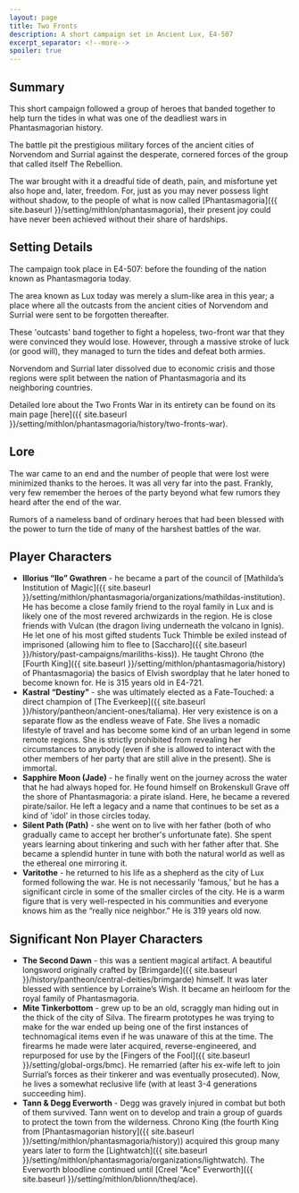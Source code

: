 ```yaml
---
layout: page
title: Two Fronts
description: A short campaign set in Ancient Lux, E4-507
excerpt_separator: <!--more-->
spoiler: true
---
```


## Summary

This short campaign followed a group of heroes that banded together to help turn the tides in what was one of the deadliest wars in Phantasmagorian history.

The battle pit the prestigious military forces of the ancient cities of Norvendom and Surrial against the desperate, cornered forces of the group that called itself The Rebellion.

<!--more-->

The war brought with it a dreadful tide of death, pain, and misfortune yet also hope and, later, freedom. For, just as you may never possess light without shadow, to the people of what is now called [Phantasmagoria]({{ site.baseurl }}/setting/mithlon/phantasmagoria), their present joy could have never been achieved without their share of hardships.

## Setting Details

The campaign took place in E4-507: before the founding of the nation known as Phantasmagoria today.

The area known as Lux today was merely a slum-like area in this year; a place where all the outcasts from the ancient cities of Norvendom and Surrial were sent to be forgotten thereafter.

These 'outcasts' band together to fight a hopeless, two-front war that they were convinced they would lose. However, through a massive stroke of luck (or good will), they managed to turn the tides and defeat both armies.

Norvendom and Surrial later dissolved due to economic crisis and those regions were split between the nation of Phantasmagoria and its neighboring countries.

Detailed lore about the Two Fronts War in its entirety can be found on its main page [here]({{ site.baseurl }}/setting/mithlon/phantasmagoria/history/two-fronts-war).

## Lore
The war came to an end and the number of people that were lost were minimized thanks to the heroes. It was all very far into the past. Frankly, very few remember the heroes of the party beyond what few rumors they heard after the end of the war.

Rumors of a nameless band of ordinary heroes that had been blessed with the power to turn the tide of many of the harshest battles of the war.

## Player Characters
- <strong>Illorius “Ilo” Gwathren</strong> - he became a part of the council of [Mathilda’s Institution of Magic]({{ site.baseurl }}/setting/mithlon/phantasmagoria/organizations/mathildas-institution). He has become a close family friend to the royal family in Lux and is likely one of the most revered archwizards in the region. He is close friends with Vulcan (the dragon living underneath the volcano in Ignis). He let one of his most gifted students Tuck Thimble be exiled instead of imprisoned (allowing him to flee to [Saccharo]({{ site.baseurl }}/history/past-campaigns/mariliths-kiss)). He taught Chrono (the [Fourth King]({{ site.baseurl }}/setting/mithlon/phantasmagoria/history) of Phantasmagoria) the basics of Elvish swordplay that he later honed to become known for. He is 315 years old in E4-721.
- <strong>Kastral “Destiny”</strong> - she was ultimately elected as a Fate-Touched: a direct champion of [The Everkeep]({{ site.baseurl }}/history/pantheon/ancient-ones/taliama). Her very existence is on a separate flow as the endless weave of Fate. She lives a nomadic lifestyle of travel and has become some kind of an urban legend in some remote regions. She is strictly prohibited from revealing her circumstances to anybody (even if she is allowed to interact with the other members of her party that are still alive in the present). She is immortal.
- <strong>Sapphire Moon (Jade)</strong> - he finally went on the journey across the water that he had always hoped for. He found himself on Brokenskull Grave off the shore of Phantasmagoria: a pirate island. Here, he became a revered pirate/sailor. He left a legacy and a name that continues to be set as a kind of 'idol' in those circles today.
- <strong>Silent Path (Path)</strong> - she went on to live with her father (both of who gradually came to accept her brother's unfortunate fate). She spent years learning about tinkering and such with her father after that. She became a splendid hunter in tune with both the natural world as well as the ethereal one mirroring it.
- <strong>Varitothe</strong> - he returned to his life as a shepherd as the city of Lux formed following the war. He is not necessarily 'famous,' but he has a significant circle in some of the smaller circles of the city. He is a warm figure that is very well-respected in his communities and everyone knows him as the “really nice neighbor.” He is 319 years old now.

## Significant Non Player Characters
- <strong>The Second Dawn</strong> - this was a sentient magical artifact. A beautiful longsword originally crafted by [Brimgarde]({{ site.baseurl }}/history/pantheon/central-deities/brimgarde) himself. It was later blessed with sentience by Lorraine’s Wish. It  became an heirloom for the royal family of Phantasmagoria.
- <strong>Mite Tinkerbottom</strong> - grew up to be an old, scraggly man hiding out in the thick of the city of Silva. The firearm prototypes he was trying to make for the war ended up being one of the first instances of technomagical items even if he was unaware of this at the time. The firearms he made were later acquired, reverse-engineered, and repurposed for use by the [Fingers of the Fool]({{ site.baseurl }}/setting/global-orgs/bmc). He remarried (after his ex-wife left to join Surrial’s forces as their tinkerer and was eventually prosecuted). Now, he lives a somewhat reclusive life (with at least 3-4 generations succeeding him).
- <strong>Tann & Degg Everworth</strong> - Degg was gravely injured in combat but both of them survived. Tann went on to develop and train a group of guards to protect the town from the wilderness. Chrono King (the fourth King from [Phantasmagorian history]({{ site.baseurl }}/setting/mithlon/phantasmagoria/history)) acquired this group many years later to form the [Lightwatch]({{ site.baseurl }}/setting/mithlon/phantasmagoria/organizations/lightwatch). The Everworth bloodline continued until [Creel "Ace" Everworth]({{ site.baseurl }}/setting/mithlon/blionn/theq/ace).
